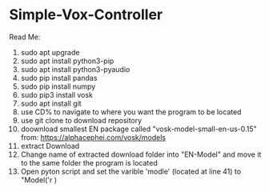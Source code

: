 # Simple-Vox-Controller
Read Me:

1.	sudo apt upgrade
2.	sudo apt install python3-pip
3.	sudo apt install python3-pyaudio
4.	sudo pip install pandas
5.	sudo pip install numpy
6.	sudo pip3 install vosk
7.	sudo apt install git
8.	use CD% to navigate to where you want the program to be located
9.	use git clone to download repository
10.	doownload smallest EN package called "vosk-model-small-en-us-0.15" from: https://alphacephei.com/vosk/models
11.	extract Download
12.	Change name of extracted download folder into "EN-Model" and move it to the same folder the program is located
13.	Open pyton script and set the varible 'modle' (located at line 41) to "Model('r <EN-Model folder location>)




